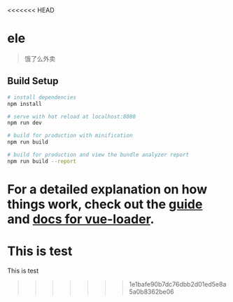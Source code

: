 <<<<<<< HEAD
# ele

> 饿了么外卖

## Build Setup

``` bash
# install dependencies
npm install

# serve with hot reload at localhost:8080
npm run dev

# build for production with minification
npm run build

# build for production and view the bundle analyzer report
npm run build --report
```

For a detailed explanation on how things work, check out the [guide](http://vuejs-templates.github.io/webpack/) and [docs for vue-loader](http://vuejs.github.io/vue-loader).
=======
# This is test
This is test
>>>>>>> 1e1bafe90b7dc76dbb2d01ed5e8a5a0b8362be06
